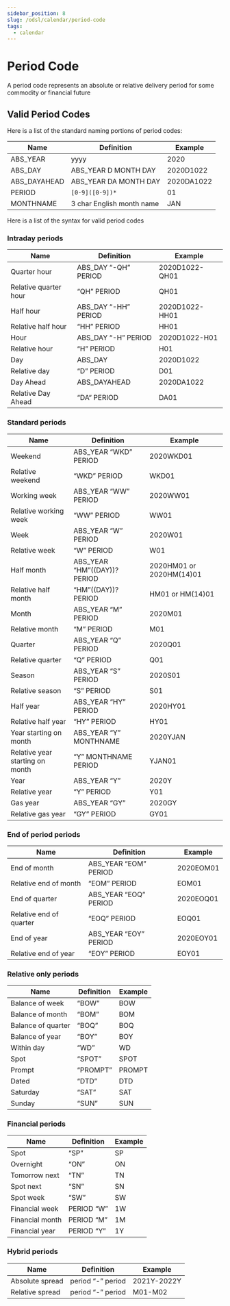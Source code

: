 ```yaml
---
sidebar_position: 8
slug: /odsl/calendar/period-code
tags:
  - calendar
---
```

Period Code
===========

A period code represents an absolute or relative delivery period for some commodity or financial future

## Valid Period Codes

Here is a list of the standard naming portions of period codes:

|**Name**|**Definition**|**Example**|
|-|-|-|
|ABS_YEAR|yyyy|2020|
|ABS_DAY|ABS_YEAR D MONTH DAY|2020D1022|
|ABS_DAYAHEAD|ABS_YEAR DA MONTH DAY|2020DA1022|
|PERIOD|```[0-9]([0-9])*```|01|
|MONTHNAME|3 char English month name|JAN|

Here is a list of the syntax for valid period codes

### Intraday periods

|**Name**|**Definition**|**Example**|
|-|-|-|
|Quarter hour|ABS_DAY “-QH” PERIOD|2020D1022-QH01|
|Relative quarter hour|“QH” PERIOD|QH01|
|Half hour|ABS_DAY “-HH” PERIOD|2020D1022-HH01|
|Relative half hour|“HH” PERIOD|HH01|
|Hour|ABS_DAY “-H” PERIOD|2020D1022-H01|
|Relative hour|“H” PERIOD|H01|
|Day|ABS_DAY|2020D1022|
|Relative day|“D” PERIOD|D01|
|Day Ahead|ABS_DAYAHEAD|2020DA1022|
|Relative Day Ahead|“DA“ PERIOD|DA01|

### Standard periods

|**Name**|**Definition**|**Example**|
|-|-|-|
|Weekend|ABS_YEAR “WKD” PERIOD|2020WKD01|
|Relative weekend|“WKD” PERIOD|WKD01|
|Working week|ABS_YEAR “WW” PERIOD|2020WW01|
|Relative working week|“WW” PERIOD|WW01|
|Week|ABS_YEAR “W” PERIOD|2020W01|
|Relative week|“W” PERIOD|W01|
|Half month|ABS_YEAR “HM”((DAY))? PERIOD|2020HM01 or 2020HM(14)01|
|Relative half month|“HM”((DAY))? PERIOD|HM01 or HM(14)01|
|Month|ABS_YEAR “M” PERIOD|2020M01|
|Relative month|“M” PERIOD|M01|
|Quarter|ABS_YEAR “Q” PERIOD|2020Q01|
|Relative quarter|“Q” PERIOD|Q01|
|Season|ABS_YEAR “S” PERIOD|2020S01|
|Relative season|“S” PERIOD|S01|
|Half year|ABS_YEAR “HY” PERIOD|2020HY01|
|Relative half year|“HY” PERIOD|HY01|
|Year starting on month|ABS_YEAR “Y” MONTHNAME|2020YJAN|
|Relative year starting on month|“Y” MONTHNAME PERIOD|YJAN01|
|Year|ABS_YEAR “Y”|2020Y|
|Relative year|“Y” PERIOD|Y01|
|Gas year|ABS_YEAR “GY”|2020GY|
|Relative gas year|“GY” PERIOD|GY01|

### End of period periods

|**Name**|**Definition**|**Example**|
|-|-|-|
|End of month|ABS_YEAR “EOM” PERIOD|2020EOM01|
|Relative end of month|“EOM” PERIOD|EOM01|
|End of quarter|ABS_YEAR “EOQ” PERIOD|2020EOQ01|
|Relative end of quarter|“EOQ” PERIOD|EOQ01|
|End of year|ABS_YEAR “EOY” PERIOD|2020EOY01|
|Relative end of year|“EOY” PERIOD|EOY01|

### Relative only periods

|**Name**|**Definition**|**Example**|
|-|-|-|
|Balance of week|“BOW”|BOW|
|Balance of month|“BOM”|BOM|
|Balance of quarter|“BOQ”|BOQ|
|Balance of year|“BOY”|BOY|
|Within day|“WD”|WD|
|Spot|“SPOT”|SPOT|
|Prompt|“PROMPT”|PROMPT|
|Dated|“DTD”|DTD|
|Saturday|“SAT”|SAT|
|Sunday|“SUN”|SUN|

### Financial periods

|**Name**|**Definition**|**Example**|
|-|-|-|
|Spot|“SP”|SP|
|Overnight|“ON”|ON|
|Tomorrow next|“TN”|TN|
|Spot next|“SN”|SN|
|Spot week|“SW”|SW|
|Financial week|PERIOD “W”|1W|
|Financial month|PERIOD “M”|1M|
|Financial year|PERIOD “Y”|1Y|

### Hybrid periods

|**Name**|**Definition**|**Example**|
|-|-|-|
|Absolute spread|period “-” period|2021Y-2022Y|
|Relative spread|period “-” period|M01-M02|
